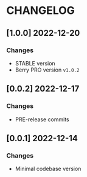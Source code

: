 # CHANGELOG

## [1.0.0] 2022-12-20
### Changes

- STABLE version
- Berry PRO version `v1.0.2`

## [0.0.2] 2022-12-17
### Changes

- PRE-release commits

## [0.0.1] 2022-12-14
### Changes

- Minimal codebase version
